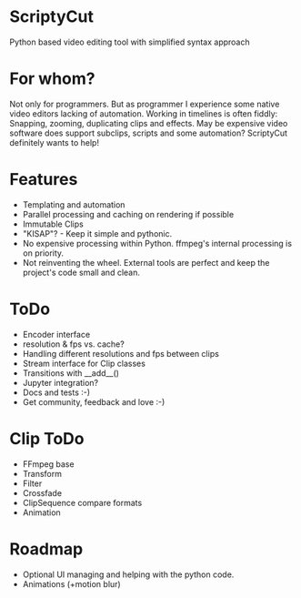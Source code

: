 # ScriptyCut
Python based video editing tool with simplified syntax approach


# For whom?
Not only for programmers.
But as programmer I experience some native video editors lacking of automation.
Working in timelines is often fiddly: Snapping, zooming, duplicating clips and effects.
May be expensive video software does support subclips, scripts and some automation?
ScriptyCut definitely wants to help!


# Features
- Templating and automation
- Parallel processing and caching on rendering if possible
- Immutable Clips
- "KISAP"? - Keep it simple and pythonic.
- No expensive processing within Python. ffmpeg's internal processing is on priority.
- Not reinventing the wheel. External tools are perfect and keep the project's code small and clean.


# ToDo
- Encoder interface
- resolution & fps vs. cache?
- Handling different resolutions and fps between clips
- Stream interface for Clip classes
- Transitions with \_\_add__()
- Jupyter integration?
- Docs and tests :-)
- Get community, feedback and love :-)


# Clip ToDo
- FFmpeg base
- Transform
- Filter
- Crossfade
- ClipSequence compare formats
- Animation

# Roadmap
- Optional UI managing and helping with the python code.
- Animations (+motion blur)
